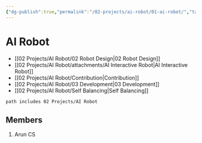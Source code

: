 ```yaml
---
{"dg-publish":true,"permalink":"/02-projects/ai-robot/01-ai-robot/","tags":["project","status/open"]}
---
```



# AI Robot

- [[02 Projects/AI Robot/02 Robot Design\|02 Robot Design]]
- [[02 Projects/AI Robot/attachments/AI Interactive Robot\|AI Interactive Robot]] 
- [[02 Projects/AI Robot/Contribution\|Contribution]]
- [[02 Projects/AI Robot/03 Development\|03 Development]]
- [[02 Projects/AI Robot/Self Balancing\|Self Balancing]]

```tasks
path includes 02 Projects/AI Robot
```
## Members

1. Arun CS